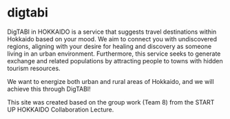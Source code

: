 # digtabi
DigTABI in HOKKAIDO is a service that suggests travel destinations within Hokkaido based on your mood. We aim to connect you with undiscovered regions, aligning with your desire for healing and discovery as someone living in an urban environment. Furthermore, this service seeks to generate exchange and related populations by attracting people to towns with hidden tourism resources.

We want to energize both urban and rural areas of Hokkaido, and we will achieve this through DigTABI!

This site was created based on the group work (Team 8) from the START UP HOKKAIDO Collaboration Lecture.
